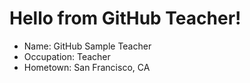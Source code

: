 # Hello from GitHub Teacher!
- Name: GitHub Sample Teacher
- Occupation: Teacher
- Hometown: San Francisco, CA
